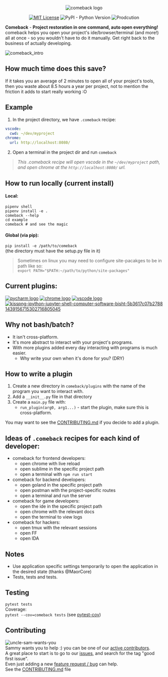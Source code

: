 

<p align="center">
	<img alt="comeback logo" src="https://user-images.githubusercontent.com/1269911/53277678-c7574a80-370d-11e9-8fc1-1b47fe0e8550.png" />
	<br />
	
</p>
<p align="center">
<a href="https://github.com/ambv/black/blob/master/LICENSE" alt="License: MIT"><img src="https://img.shields.io/badge/License-MIT-yellow.svg" alt="MIT License" /></a>
<img alt="PyPI - Python Version" src="https://img.shields.io/pypi/pyversions/comeback.svg">
<img src="https://img.shields.io/badge/production-not%20ready-orange.svg" alt="Prodcution" />
</p>

**Comeback** - **Project restoration in one command, auto open everything!** comeback helps you open your project's ide/browser/terminal (and more!) all at once - so you wouldn't have to do it manually. Get right back to the business of actually developing. 

![comeback_intro](https://user-images.githubusercontent.com/1269911/54078611-ab3dd680-42d3-11e9-8066-fabcda7212ac.gif)

## How much time does this save?
If it takes you an average of 2 minutes to open all of your project's tools, then you waste about 8.5 hours a year per project, not to mention the friction it adds to start really working :O


## Example
1) In the project directory, we have `.comeback` recipe:
```yaml
vscode: 
  cwd: ~/dev/myproject
chrome:
  url: http://localhost:8080/
```
2) Open a terminal in the project dir and run `comeback`  
> *This .comeback recipe will open vscode in the `~/dev/myproject` path, and open chrome at the `http://localhost:8080/` url.*
 
## How to run locally (current install)
#### Local:
`pipenv shell`  
`pipenv install -e .`  
`comeback --help`  
`cd example`  
`comeback # and see the magic`  
#### Global (via pip):
`pip install -e /path/to/comeback`  
(the directory must have the setup.py file in it)  

> Sometimes on linux you may need to configure site-pacakges to be in path like so:  
`export PATH="$PATH:~/path/to/python/site-packages"`  


## Current plugins:
[![pycharm logo](https://upload.wikimedia.org/wikipedia/commons/thumb/a/a1/PyCharm_Logo.svg/48px-PyCharm_Logo.svg.png)](https://github.com/agamm/comeback/tree/master/comeback/plugins/pycharm)
[![chrome logo](https://upload.wikimedia.org/wikipedia/commons/thumb/a/a5/Google_Chrome_icon_%28September_2014%29.svg/48px-Google_Chrome_icon_%28September_2014%29.svg.png)](https://github.com/agamm/comeback/tree/master/comeback/plugins/chrome)
[![vscode logo](https://upload.wikimedia.org/wikipedia/commons/thumb/2/2b/Visual_Studio_Code_1.17_icon.svg/48px-Visual_Studio_Code_1.17_icon.svg.png)](https://github.com/agamm/comeback/tree/master/comeback/plugins/vscode)
[![kisspng-ipython-jupyter-shell-computer-software-bisht-5b3617c07b2788 1439156715302716805045](https://user-images.githubusercontent.com/1269911/53688684-5852a500-3d50-11e9-9496-a0f6f60f4f3f.jpg)](https://github.com/agamm/comeback/tree/master/comeback/plugins/ipython)

## Why not bash/batch?
- It isn't cross-platform.
- It's more abstract to interact with your project's programs.
- With more plugins added every day interacting with programs is much easier. 
  - Why write your own when it's done for you? (DRY)

## How to write a plugin
1) Create a new directory in `comeback/plugins` with the name of the program you want to interact with.
2) Add a `__init__.py` file in that directory
3) Create a `main.py` file with:
	- `run_plugin(arg0, arg1...)` - start the plugin, make sure this is cross-platform.  
	
You may want to see the [CONTRIBUTING.md](https://github.com/agamm/comeback/blob/master/CONTRIBUTING.md) if you decide to add a plugin.

## Ideas of `.comeback` recipes for each kind of developer:
- comeback for frontend developers: 
    - open chrome with live reload 
    - open sublime in the specific project path
    - open a terminal with `npm run start`
- comeback for backend developers:
    - open goland in the specific project path
    - open postman with the project-specific routes
    - open a terminal and run the server
- comeback for game developers:
    - open the ide in the specific project path
    - open chrome with the relevant docs
    - open the terminal to view logs
- comeback for hackers:
    - open tmux with the relevant sessions
    - open FF
    - open IDA

## Notes
 - Use application specific settings temporarily to open the application in the desired state (thanks @MaorCore)
 - Tests, tests and tests.
 
## Testing
`pytest tests`  
Coverage:  
`pytest --cov=comeback tests` (see [pytest-cov](https://github.com/pytest-dev/pytest-cov))
 
## Contributing
![uncle-sam-wants-you](https://user-images.githubusercontent.com/1269911/53686114-de102980-3d2b-11e9-9a30-be27ec3412a7.jpg)  
Sammy wants you to help :) you can be one of our [active contributors](https://github.com/agamm/comeback/graphs/contributors).   
A great place to start is to go to our [issues](https://github.com/agamm/comeback/issues?q=is%3Aopen+is%3Aissue+label%3A%22good+first+issue%22), and search for the tag "good first issue".   
Even just adding a new [feature request / bug](https://github.com/agamm/comeback/issues/new/choose) can help.  
See the [CONTRIBUTING.md](https://github.com/agamm/comeback/blob/master/CONTRIBUTING.md) file

